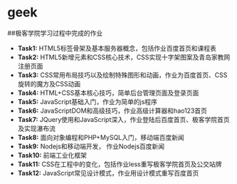 # geek
##极客学院学习过程中完成的作业
- **Task1:** HTML5标签骨架及基本服务器概念，包括作业百度首页和课程表
- **Task2:** HTML5新增元素和CSS核心技术，CSS实现十字架图案及青岛家教网注册页面
- **Task3:** CSS常用布局技巧以及绘制特殊图形和动画，作业为百度首页、CSS旋转的魔方及CSS动画
- **Task4:** HTML+CSS基本核心技巧，简单后台管理页面及登录页面
- **Task5:** JavaScript基础入门，作业为简单的js程序
- **Task6:** JavaScriptDOM和高级技巧，作业高级计算器和hao123首页
- **Task7:** JQuery使用和JavaScript深入，作业登陆后百度首页、极客学院首页及实现瀑布流
- **Task8:** 面向对象编程和PHP+MySQL入门，移动端百度新闻
- **Task9:** Nodejs和移动端开发， 作业Nodejs百度新闻
- **Task10:** 前端工业化框架
- **Task11:** CSS在工程中的变化，包括作业less重写极客学院首页及公交站牌
- **Task12:** JavaScript常见设计模式，作业用设计模式重写百度首页
